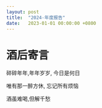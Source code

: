 ```yaml
---
layout: post
title:  "2024-年度报告"
date:   2023-01-01 00:00:00 +0800
---
```





# 酒后寄言

碎碎年年,年年岁岁, 今日是何日

唯有那一醉方休, 忘记所有烦恼

酒虽难喝,但解千愁
